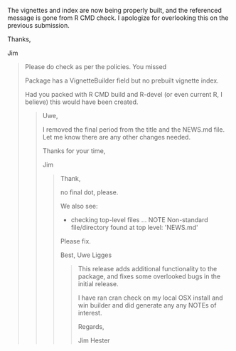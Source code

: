 The vignettes and index are now being properly built, and the referenced
message is gone from R CMD check.  I apologize for overlooking this
on the previous submission.

Thanks,

Jim
> Please do check as per the policies.  You missed
> 
> Package has a VignetteBuilder field but no prebuilt vignette index.
> 
> Had you packed with R CMD build and R-devel (or even current R, I believe) this would have been created.
> 
> > Uwe,
> > 
> > I removed the final period from the title and the NEWS.md file.  Let me know
> > there are any other changes needed.
> > 
> > Thanks for your time,
> > 
> > Jim
> > > Thank,
> > > 
> > > no final dot, please.
> > > 
> > > 
> > > We also see:
> > > 
> > > * checking top-level files ... NOTE
> > > Non-standard file/directory found at top level:
> > >   'NEWS.md'
> > > 
> > > Please fix.
> > > 
> > > Best,
> > > Uwe Ligges
> > > > This release adds additional functionality to the package, and fixes some
> > > > overlooked bugs in the initial release.
> > > > 
> > > > I have ran cran check on my local OSX install and win builder and did generate any any NOTEs of interest.
> > > > 
> > > > Regards,
> > > > 
> > > > Jim Hester

